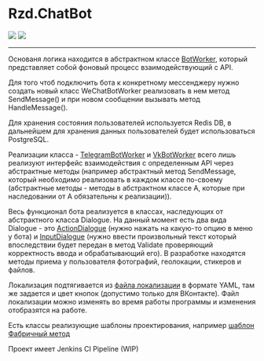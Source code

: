 # Rzd.ChatBot

![](https://github.com/lenchq/Chatbot-public/actions/workflows/dotnet.yml/badge.svg)
![](https://github.com/lenchq/Chatbot-public/actions/workflows/docker-image.yml/badge.svg)

<hr>

Основаня логика находится в абстрактном классе [BotWorker](Rzd.ChatBot/Types/BotWorker.cs), который представляет собой фоновый процесс взаимодействующий с API.

Для того чтоб подключить бота к конкретному мессенджеру нужно создать новый класс WeChatBotWorker реализовать в нем метод SendMessage() и при новом сообщении вызывать метод HandleMessage().

Для хранения состояния пользователей используется Redis DB, в дальнейшем для хранения данных пользователей будет использоваться PostgreSQL.

Реализации класса - [TelegramBotWorker](Rzd.ChatBot/TelegramBotWorker.cs) и [VkBotWorker](Rzd.ChatBot/VkBotWorker.cs) всего лишь реализуют интерфейс взаимодействия с определенным API через абстрактные методы (например абстрактный метод SendMessage, который необходимо реализовать в каждом классе по-своему (абстрактные методы - методы в абстрактном классе А, которые при наследовании от А обязательны к реализации)).

Весь функционал бота реализуется в классах, наследующих от абстрактного класса Dialogue. На данный момент есть два вида Dialogue - это [ActionDialogue](Rzd.ChatBot/Types/ActionDialogue.cs) (нужно нажать на какую-то опцию в меню у бота) и [InputDialogue](Rzd.ChatBot/Types/InputDialogue.cs) (нужно ввести произвольный текст который впоследствии будет передан в метод Validate проверяющий корректность ввода и обрабатывающий его). В разработке находятся методы приема у пользователя фотографий, геолокации, стикеров и файлов.

Локализация подтягивается из [файла локализации](Rzd.ChatBot/localization.yml) в формате YAML, там же задается и цвет кнопок (допустимо только для ВКонтакте). Файл локализации можно изменять во время работы программы и изменения отобразятся на работе.

Есть классы реализующие шаблоны проектирования, например [шаблон Фабричный метод](Rzd.ChatBot/Types/ContextFactory.cs)

Проект имеет Jenkins CI Pipeline (WIP)
